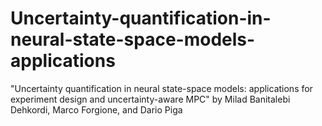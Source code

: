 # Uncertainty-quantification-in-neural-state-space-models-applications
"Uncertainty quantification in neural state-space models: applications for experiment design and uncertainty-aware MPC" by Milad Banitalebi Dehkordi, Marco Forgione, and Dario Piga
